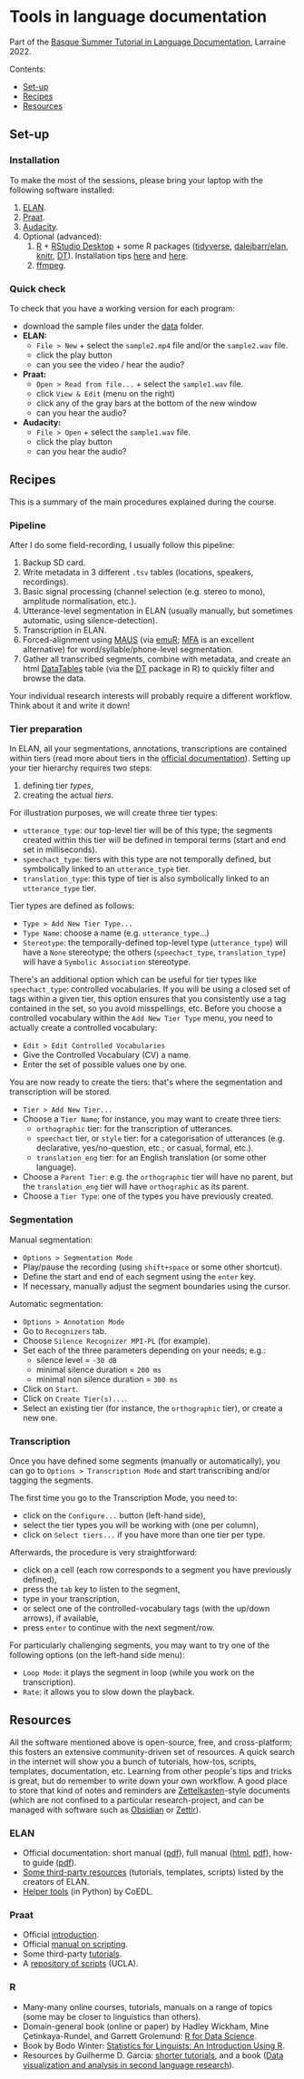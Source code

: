 # Tools in language documentation

Part of the [Basque Summer Tutorial in Language Documentation](https://basquesummertutorial.eus/), Larraine 2022.

Contents:
- [Set-up](#set-up)
- [Recipes](#recipes)
- [Resources](#resources)

## Set-up

### Installation

To make the most of the sessions, please bring your laptop with the following software installed:
1. [ELAN](https://archive.mpi.nl/tla/elan).
2. [Praat](https://www.fon.hum.uva.nl/praat/).
3. [Audacity](https://www.audacityteam.org/).
4. Optional (advanced):
	1. [R](https://cloud.r-project.org/) + [RStudio Desktop](https://www.rstudio.com/products/rstudio/download/#download) + some R packages ([tidyverse](https://www.tidyverse.org/), [dalejbarr/elan](https://github.com/dalejbarr/elan), [knitr](https://rdocumentation.org/packages/knitr/versions/1.39), [DT](https://rstudio.github.io/DT/)). Installation tips [here](https://r4ds.had.co.nz/introduction.html#prerequisites) and [here](https://www.datacamp.com/tutorial/installing-R-windows-mac-ubuntu).
	2. [ffmpeg](https://ffmpeg.org/).

### Quick check

To check that you have a working version for each program:
- download the sample files under the [data](https://github.com/vdca/larraine-tools/tree/master/data) folder.
- **ELAN:**
	- `File > New` + select the `sample2.mp4` file and/or the `sample2.wav` file.
	- click the play button
	- can you see the video / hear the audio?
- **Praat:**
	- `Open > Read from file...` + select the `sample1.wav` file.
	- click `View & Edit` (menu on the right)
	- click any of the gray bars at the bottom of the new window
	- can you hear the audio?
- **Audacity:**
	- `File > Open` + select the `sample1.wav` file.
	- click the play button
	- can you hear the audio?

## Recipes

This is a summary of the main procedures explained during the course.

### Pipeline

After I do some field-recording, I usually follow this pipeline:
1. Backup SD card.
2. Write metadata in 3 different `.tsv` tables (locations, speakers, recordings).
3. Basic signal processing (channel selection (e.g. stereo to mono), amplitude normalisation, etc.).
4. Utterance-level segmentation in ELAN (usually manually, but sometimes automatic, using silence-detection).
5. Transcription in ELAN.
6. Forced-alignment using [MAUS](https://www.bas.uni-muenchen.de/Bas/BasMAUS.html) (via [emuR](https://github.com/IPS-LMU/emuR); [MFA](https://montreal-forced-aligner.readthedocs.io/en/latest/user_guide/index.html) is an excellent alternative) for word/syllable/phone-level segmentation.
7. Gather all transcribed segments, combine with metadata, and create an html [DataTables](https://datatables.net/) table (via the [DT](https://rstudio.github.io/DT/) package in R) to quickly filter and browse the data.

Your individual research interests will probably require a different workflow. Think about it and write it down!

### Tier preparation

In ELAN, all your segmentations, annotations, transcriptions are contained within tiers (read more about tiers in the [official documentation](https://www.mpi.nl/corpus/html/elan/ch02.html#Sec_Basic_Information_Annotations_tiers_and_linguistic_types)).
Setting up your tier hierarchy requires two steps:
1. defining tier _types_,
2. creating the actual _tiers_.

For illustration purposes, we will create three tier types:
- `utterance_type`: our top-level tier will be of this type; the segments created within this tier will be defined in temporal terms (start and end set in milliseconds).
- `speechact_type`: tiers with this type are not temporally defined, but symbolically linked to an `utterance_type` tier.
- `translation_type`: this type of tier is also symbolically linked to an `utterance_type` tier.

Tier types are defined as follows:
- `Type > Add New Tier Type...`
- `Type Name`: choose a name (e.g. `utterance_type`...)
- `Stereotype`: the temporally-defined top-level type (`utterance_type`) will have a `None` stereotype; the others (`speechact_type`, `translation_type`) will have a `Symbolic Association` stereotype.

There's an additional option which can be useful for tier types like `speechact_type`: controlled vocabularies. If you will be using a closed set of tags within a given tier, this option ensures that you consistently use a tag contained in the set, so you avoid misspellings, etc. Before you choose a controlled vocabulary within the `Add New Tier Type` menu, you need to actually create a controlled vocabulary:
- `Edit > Edit Controlled Vocabularies`
- Give the Controlled Vocabulary (CV) a name.
- Enter the set of possible values one by one.

You are now ready to create the tiers: that's where the segmentation and transcription will be stored.
- `Tier > Add New Tier...`
- Choose a `Tier Name`; for instance, you may want to create three tiers:
    - `orthographic` tier: for the transcription of utterances.
    - `speechact` tier, or `style` tier: for a categorisation of utterances (e.g. declarative, yes/no-question, etc.; or casual, formal, etc.).
    - `translation_eng` tier: for an English translation (or some other language).
- Choose a `Parent Tier`: e.g. the `orthographic` tier will have no parent, but the `translation_eng` tier will have `orthographic` as its parent.
- Choose a `Tier Type`: one of the types you have previously created.

### Segmentation

Manual segmentation:
- `Options > Segmentation Mode`
- Play/pause the recording (using `shift+space` or some other shortcut).
- Define the start and end of each segment using the `enter` key.
- If necessary, manually adjust the segment boundaries using the cursor.

Automatic segmentation:
- `Options > Annotation Mode`
- Go to `Recognizers` tab.
- Choose `Silence Recognizer MPI-PL` (for example).
- Set each of the three parameters depending on your needs; e.g.:
    - silence level = `-30 dB`
    - minimal silence duration = `200 ms`
    - minimal non silence duration = `300 ms`
- Click on `Start`.
- Click on `Create Tier(s)...`.
- Select an existing tier (for instance, the `orthographic` tier), or create a new one.

### Transcription

Once you have defined some segments (manually or automatically), you can go to `Options > Transcription Mode` and start transcribing and/or tagging the segments.

The first time you go to the Transcription Mode, you need to:
- click on the `Configure...` button (left-hand side),
- select the tier types you will be working with (one per column),
- click on `Select tiers...` if you have more than one tier per type.

Afterwards, the procedure is very straightforward:
- click on a cell (each row corresponds to a segment you have previously defined),
- press the `tab` key to listen to the segment,
- type in your transcription,
- or select one of the controlled-vocabulary tags (with the up/down arrows), if available,
- press `enter` to continue with the next segment/row.

For particularly challenging segments, you may want to try one of the following options (on the left-hand side menu):
- `Loop Mode`: it plays the segment in loop (while you work on the transcription).
- `Rate`: it allows you to slow down the playback.

## Resources

All the software mentioned above is open-source, free, and cross-platform; this fosters an extensive community-driven set of resources.
A quick search in the internet will show you a bunch of tutorials, how-tos, scripts, templates, documentation, etc.
Learning from other people's tips and tricks is great, but do remember to write down your own workflow.
A good place to store that kind of notes and reminders are [Zettelkasten](https://en.wikipedia.org/wiki/Zettelkasten)-style documents (which are not confined to a particular research-project, and can be managed with software such as [Obsidian](https://obsidian.md/) or [Zettlr](https://www.zettlr.com/)).

### ELAN
- Official documentation: short manual ([pdf](https://www.mpi.nl/tools/elan/docs/How-to-pages_9.pdf)), full manual ([html](https://www.mpi.nl/tools/elan/docs/manual/index.html), [pdf](https://www.mpi.nl/tools/elan/docs/ELAN_manual.pdf)), how-to guide ([pdf](https://www.mpi.nl/tools/elan/docs/How-to-pages_9.pdf)).
- [Some third-party resources](https://archive.mpi.nl/tla/elan/thirdparty) (tutorials, templates, scripts) listed by the creators of ELAN.
- [Helper tools](https://github.com/CoEDL/elan-helpers) (in Python) by CoEDL.

### Praat
- Official [introduction](https://www.fon.hum.uva.nl/praat/manual/Intro.html).
- Official [manual on scripting](https://www.fon.hum.uva.nl/praat/manual/Scripting.html).
- Some third-party [tutorials](https://www.fon.hum.uva.nl/praat/manualsByOthers.html).
- A [repository of scripts](http://phonetics.linguistics.ucla.edu/facilities/acoustic/praat.html) (UCLA).

### R
- Many-many online courses, tutorials, manuals on a range of topics (some may be closer to linguistics than others).
- Domain-general book (online or paper) by Hadley Wickham, Mine Çetinkaya-Rundel, and Garrett Grolemund: [R for Data Science](https://r4ds.hadley.nz/).
- Book by Bodo Winter: [Statistics for Linguists: An Introduction Using R](https://www.routledge.com/Statistics-for-Linguists-An-Introduction-Using-R/Winter/p/book/9781138056091#).
- Resources by Guilherme D. Garcia: [shorter tutorials](https://guilhermegarcia.github.io/resources.html), and a book ([Data visualization and analysis in second language research](https://guilhermegarcia.github.io/dvaslr.html)).
